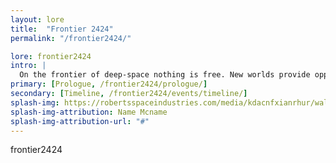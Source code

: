 ```yaml
---
layout: lore
title:  "Frontier 2424"
permalink: "/frontier2424/"

lore: frontier2424
intro: |
  On the frontier of deep-space nothing is free. New worlds provide opportunity for growth and prosperity, but with wealth comes power and bloodshed.
primary: [Prologue, /frontier2424/prologue/]
secondary: [Timeline, /frontier2424/events/timeline/]
splash-img: https://robertsspaceindustries.com/media/kdacnfxianrhur/wallpaper_1920x1080/Source.png
splash-img-attribution: Name Mcname
splash-img-attribution-url: "#"
---
```

frontier2424
